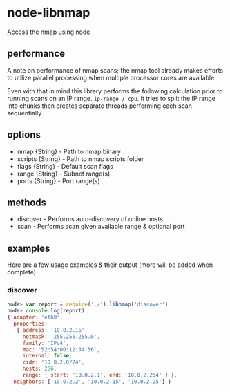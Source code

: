 # node-libnmap

Access the nmap using node

## performance ##
A note on performance of nmap scans; the nmap tool already makes efforts to
utilize parallel processing when multiple processor cores are available.

Even with that in mind this library performs the following calculation prior
to running scans on an IP range. `ip-range / cpu`. It tries to split the
IP range into chunks then creates separate threads performing each scan
sequentially.

## options ##
* nmap {String} - Path to nmap binary
* scripts {String} - Path to nmap scripts folder
* flags {String} - Default scan flags
* range {String} - Subnet range(s)
* ports {String} - Port range(s)

## methods ##
* discover - Performs auto-discovery of online hosts
* scan - Performs scan given available range & optional port

## examples ##
Here are a few usage examples & their output (more will be added when complete)

### discover ###
```javascript
node> var report = require('./').libnmap('discover')
node> console.log(report)
{ adapter: 'eth0',
  properties: 
   { address: '10.0.2.15',
     netmask: '255.255.255.0',
     family: 'IPv4',
     mac: '52:54:00:12:34:56',
     internal: false,
     cidr: '10.0.2.0/24',
     hosts: 256,
     range: { start: '10.0.2.1', end: '10.0.2.254' } },
  neighbors: ['10.0.2.2', '10.0.2.15', '10.0.2.25'] }
```

